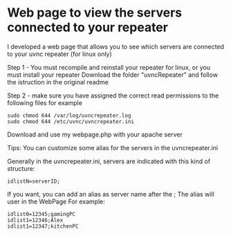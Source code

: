 # Web page to view the servers connected to your repeater

I developed a web page that allows you to see which servers are connected to your uvnc repeater (for linux only)

Step 1 - You must recompile and reinstall your repeater for linux, or you must install your repeater
Download the folder "uvncRepeater" and follow the istruction in the original readme

Step 2 -
make sure you have assigned the correct read permissions to the following files for example
```
sudo chmod 644 /var/log/uvncrepeater.log
sudo chmod 644 /etc/uvnc/uvncrepeater.ini
```
Download and use my webpage.php with your apache server

Tips:
You can customize some alias for the servers in the uvncrepeater.ini

Generally in the uvncrepeater.ini, servers are indicated with this kind of structure:
```
idlistN=serverID;
```

If you want, you can add an alias as server name after the ;
The alias will user in the WebPage
For example:

```
idlist0=12345;gamingPC
idlist1=12346;Alex
idlist1=12347;kitchenPC
```




